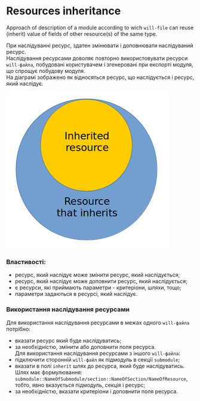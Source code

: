 # Resources inheritance  

Approach of description of a module according to wich <code>will-file</code> can reuse (inherit) value of fields of other resource(s) of the same type.

При наслідуванні ресурс, здатен змінювати і доповнювати наслідуваний ресурс.  
Наслідування ресурсами доволяє повторно використовувати ресурси `will-файла`, побудовані користувачем і згенеровані при експорті модуля, що спрощує побудову модуля.  
На діаграмі зображено як відносяться ресурс, що наслідується і ресурс, який наслідує.

![resources.inheritability.png](./Images/resources.inheritability.png)

### Властивості:   
- ресурс, який наслідує може змінити ресурс, який наслідується;  
- ресурс, який наслідує може доповнити ресурс, який наслідується;  
- є ресурси, які приймають параметри - критеріони, шляхи, тощо;
- параметри задаються в ресурсі, який наслідує.  

### Використання наслідування ресурсами  
Для використання наслідування ресурсами в межах одного `will-файла` потрібно:  
- вказати ресурс який буде наслідуватись;  
- за необхідністю, змінити або доповнити поля ресурса.  
Для використання наслідування ресурсами з іншого `will-файла`:  
- підключити сторонній `will-файл` як підмодуль в секції `submodule`;  
- вказати в полі `inherit` шлях до ресурса, який буде наслідуватись. Шлях має формулювання: `submodule::NameOfSubmodule/section::NameOfSection/NameOfResource`, тобто, явно вказується підмодуль, секція і ресурс;  
- за необхідністю, вказати критеріони і доповнити поля ресурса.  

